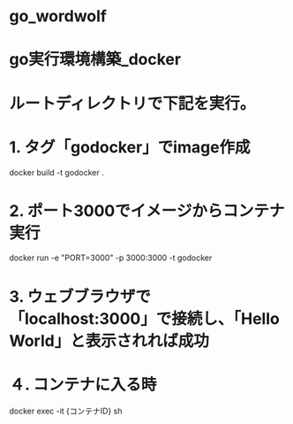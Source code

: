 # go_wordwolf

# go実行環境構築_docker
# ルートディレクトリで下記を実行。
# 1. タグ「godocker」でimage作成
docker build -t godocker .
# 2. ポート3000でイメージからコンテナ実行
docker run -e "PORT=3000" -p 3000:3000 -t godocker
# 3. ウェブブラウザで「localhost:3000」で接続し、「Hello World」と表示されれば成功
# ４. コンテナに入る時
docker exec -it {コンテナID} sh